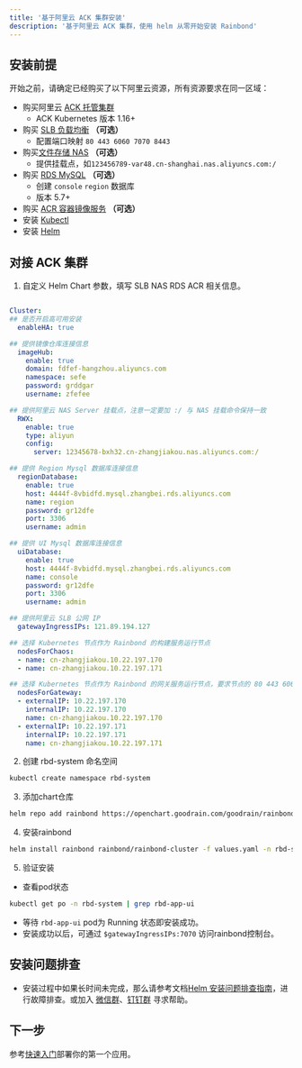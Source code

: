 ```yaml
---
title: '基于阿里云 ACK 集群安装'
description: '基于阿里云 ACK 集群，使用 helm 从零开始安装 Rainbond'
---
```


## 安装前提

开始之前，请确定已经购买了以下阿里云资源，所有资源要求在同一区域：

* 购买阿里云 [ACK 托管集群](https://www.aliyun.com/product/kubernetes)
  * ACK Kubernetes 版本 1.16+
* 购买 [SLB 负载均衡](https://www.aliyun.com/product/slb) **（可选）**
  * 配置端口映射 `80 443 6060 7070 8443`
* 购买[文件存储 NAS](https://www.aliyun.com/product/nas) **（可选）**
  * 提供挂载点，如`123456789-var48.cn-shanghai.nas.aliyuncs.com:/`
* 购买 [RDS MySQL](https://www.aliyun.com/product/rds/mysql) **（可选）**
  * 创建 `console` `region` 数据库
  * 版本 5.7+
* 购买 [ACR 容器镜像服务](https://www.aliyun.com/product/acr) **（可选）**
* 安装 [Kubectl](../../../ops-guide/tools/#kubectl)
* 安装 [Helm](../../../ops-guide/tools/#helm)

## 对接 ACK 集群

1. 自定义 Helm Chart 参数，填写 SLB NAS RDS ACR 相关信息。

```yaml title="vim values.yaml"

Cluster:
## 是否开启高可用安装
  enableHA: true

## 提供镜像仓库连接信息
  imageHub:
    enable: true
    domain: fdfef-hangzhou.aliyuncs.com
    namespace: sefe
    password: grddgar
    username: zfefee

## 提供阿里云 NAS Server 挂载点，注意一定要加 :/ 与 NAS 挂载命令保持一致
  RWX:
    enable: true
    type: aliyun
    config:
      server: 12345678-bxh32.cn-zhangjiakou.nas.aliyuncs.com:/

## 提供 Region Mysql 数据库连接信息
  regionDatabase:
    enable: true
    host: 4444f-8vbidfd.mysql.zhangbei.rds.aliyuncs.com 
    name: region
    password: gr12dfe
    port: 3306
    username: admin

## 提供 UI Mysql 数据库连接信息
  uiDatabase:
    enable: true
    host: 4444f-8vbidfd.mysql.zhangbei.rds.aliyuncs.com
    name: console
    password: gr12dfe
    port: 3306
    username: admin

## 提供阿里云 SLB 公网 IP
  gatewayIngressIPs: 121.89.194.127

## 选择 Kubernetes 节点作为 Rainbond 的构建服务运行节点
  nodesForChaos:
  - name: cn-zhangjiakou.10.22.197.170
  - name: cn-zhangjiakou.10.22.197.171

## 选择 Kubernetes 节点作为 Rainbond 的网关服务运行节点，要求节点的 80 443 6060 7070 8443 端口未被占用
  nodesForGateway:
  - externalIP: 10.22.197.170
    internalIP: 10.22.197.170
    name: cn-zhangjiakou.10.22.197.170
  - externalIP: 10.22.197.171
    internalIP: 10.22.197.171
    name: cn-zhangjiakou.10.22.197.171
```

2. 创建 rbd-system 命名空间

```bash
kubectl create namespace rbd-system
```

3. 添加chart仓库

```bash
helm repo add rainbond https://openchart.goodrain.com/goodrain/rainbond
```

4. 安装rainbond

```bash
helm install rainbond rainbond/rainbond-cluster -f values.yaml -n rbd-system
```

5. 验证安装

- 查看pod状态

```bash
kubectl get po -n rbd-system | grep rbd-app-ui
```

- 等待 `rbd-app-ui` pod为 Running 状态即安装成功。
- 安装成功以后，可通过 `$gatewayIngressIPs:7070` 访问rainbond控制台。

## 安装问题排查

- 安装过程中如果长时间未完成，那么请参考文档[Helm 安装问题排查指南](../../../troubleshooting/installation/helm)，进行故障排查。或加入 [微信群](/docs/support#微信群)、[钉钉群](/docs/support#钉钉群) 寻求帮助。

## 下一步

参考[快速入门](/docs/quick-start/getting-started/)部署你的第一个应用。
